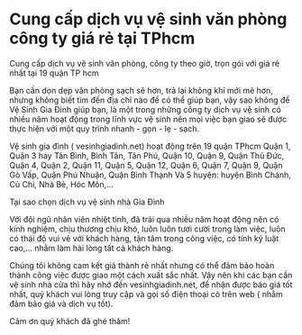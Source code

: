 # Cung cấp dịch vụ vệ sinh văn phòng công ty giá rẻ tại TPhcm
Cung cấp dịch vụ vệ sinh văn phòng, công ty theo giờ, trọn gói với giá rẻ nhất tại 19 quận TP hcm

Bạn cần dọn dẹp văn phòng sạch sẽ hơn, trả lại không khí mới mẻ hơn, nhưng không biết tìm đến địa chỉ nào để có thể giúp bạn, vậy sao không để Vệ Sinh Gia Đình giúp bạn, là một trong những công ty dịch vụ vệ sinh có nhiều năm hoạt động trong lĩnh vực vệ sinh nên mọi việc bạn giao sẽ được thực hiện với một quy trình nhanh - gọn - lẹ - sạch.

Vệ sinh gia đình ( vesinhgiadinh.net) hoạt động trên 19 quận TPhcm Quận 1, Quận 3 hay Tân Bình, Bình Tân, Tân Phú, Quận 10, Quận 9, Quận Thủ Đức, Quận 4, Quận 2, Quận 11, Quận 5, Quận 12, Quận 6, Quận 7, Quận 9, Quận Gò Vấp, Quận Phú Nhuận, Quận Bình Thạnh Và 5 huyện: huyện Bình Chánh, Củ Chi, Nhà Bè, Hóc Môn,…

Tại sao chọn dịch vụ vệ sinh nhà Gia Đình

Với đội ngũ nhân viên nhiệt tình, đã trải qua nhiều năm hoạt động nên có kinh nghiệm, chịu thương chịu khó, luôn luôn tươi cười trong làm việc, luôn có thái độ vui vẻ với khách hàng, tận tâm trong công việc, có tính kỹ luật cao,… nhằm làm hài lòng tất cả khách hàng.

Chúng tôi không cam kết giá thành rẻ nhất nhưng có thể đảm bảo hoàn thành công việc được giao một cách xuất sắc nhất. Vậy nên khi các bạn cần vệ sinh nhà cửa thì hãy nhớ đến vesinhgiadinh.net, để nhận được báo giá tốt nhất, quý khách vui lòng truy cập và gọi số điện thoại có trên web ( nhằm đảm bảo giá và dịch vụ tốt).

Cảm ơn quý khách đã ghé thăm!
